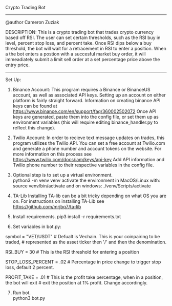 Crypto Trading Bot
*************************
@author Cameron Zuziak

DESCRIPTION: This is a crypto trading bot that trades crypto currency based off RSI. 
The user can set certain thresholds, such as the RSI buy in level, percent stop loss, and percent take.
Once RSI dips below a buy threshold, the bot will wait for a retracement in RSI to enter a position.
When a the bot enters a postion with a succesful market buy order, it will immeadiately submit a limit
sell order at a set percentage price above the entry price.
*************************

Set Up: 

1. Binance Account:
  This program requires a Binance or BinanceUS account, as well as associated API keys. 
  Setting up an account on either platform is fairly straight forward. Information on creating binance
  API keys can be found at https://www.binance.com/en/support/faq/360002502072 
  Once API keys are generated, paste them into the config file, or set them up 
  as environment variables (this will require editing binance_handler.py to reflect this change). 
  
2. Twilio Account:
  In order to recieve text message updates on trades, this program utilizes the Twilio API. 
  You can set a free account at Twilio.com and generate a phone number and account tokens on the website.
  For more information on this process see https://www.twilio.com/docs/iam/keys/api-key 
  Add API information and Twilio phone number to their respective variables in the config file. 
  
3. Optional step is to set up a virtual environment.  
        python3 -m venv venv
   activate the environment in MacOS/Linux with:
        source venv/bin/activate
   and on windows:
        ./venv/Scripts/activate
  
4. TA-Lib
  Installing TA-lib can be a bit tricky depending on what OS you are on. For instructions on installing TA-Lib
  see https://github.com/mrjbq7/ta-lib 
  
  
5. Install requirements. 
    pip3 install -r requirements.txt
  
6. Set variables in bot.py:

  symbol = "VET/USDT"     # Defualt is Vechain. This is your coinpairing to be traded, 
                          # represented as the asset ticker then '/' and then the denomination.
                        
  RSI_BUY = 30            # This is the RSI threshold for entering a position

  STOP_LOSS_PERCENT = .02 # Percentage in price change to trigger stop loss, default 2 percent.

  PROFIT_TAKE = .01       # This is the profit take percentage, when in a position, the bot will exit 
                          # exit the position at 1% profit. Change accordingly. 
  
7. Run bot.  
  python3 bot.py
